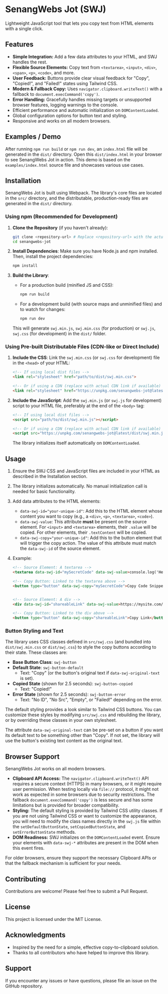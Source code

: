 # SenangWebs Jot (SWJ)

Lightweight JavaScript tool that lets you copy text from HTML elements with a single click.

## Features

- **Simple Integration:** Add a few data attributes to your HTML, and SWJ handles the rest.
- **Flexible Source Elements:** Copy text from `<textarea>`, `<input>`, `<div>`, `<span>`, `<p>`, `<code>`, and more.
- **User Feedback:** Buttons provide clear visual feedback for "Copy", "Copied!", and "Failed!" states using Tailwind CSS.
- **Modern & Fallback Copy:** Uses `navigator.clipboard.writeText()` with a fallback to `document.execCommand('copy')`.
- **Error Handling:** Gracefully handles missing targets or unsupported browser features, logging warnings to the console.
- Efficient performance and automatic initialization on `DOMContentLoaded`.
- Global configuration options for button text and styling.
- Responsive and works on all modern browsers.

## Examples / Demo

After running `npm run build` or `npm run dev`, an `index.html` file will be generated in the `dist/` directory. Open this `dist/index.html` in your browser to see SenangWebs Jot in action. This demo is based on the `examples/index.html` source file and showcases various use cases.

## Installation

SenangWebs Jot is built using Webpack. The library's core files are located in the `src/` directory, and the distributable, production-ready files are generated in the `dist/` directory.

### Using npm (Recommended for Development)

1.  **Clone the Repository** (if you haven't already):
    ```bash
    git clone <repository-url> # Replace <repository-url> with the actual URL
    cd senangwebs-jot
    ```

2.  **Install Dependencies**:
    Make sure you have Node.js and npm installed. Then, install the project dependencies:
    ```bash
    npm install
    ```

3.  **Build the Library**:
    *   For a production build (minified JS and CSS):
        ```bash
        npm run build
        ```
    *   For a development build (with source maps and unminified files) and to watch for changes:
        ```bash
        npm run dev
        ```
    This will generate `swj.min.js`, `swj.min.css` (for production) or `swj.js`, `swj.css` (for development) in the `dist/` folder.

### Using Pre-built Distributable Files (CDN-like or Direct Include)

1.  **Include the CSS**:
    Link the `swj.min.css` (or `swj.css` for development) file in the `<head>` of your HTML:
    ```html
    <!-- If using local dist files -->
    <link rel="stylesheet" href="path/to/dist/swj.min.css">

    <!-- Or if using a CDN (replace with actual CDN link if available) -->
    <link rel="stylesheet" href="https://unpkg.com/senangwebs-jot@latest/dist/swj.min.css">
    ```

2.  **Include the JavaScript**:
    Add the `swj.min.js` (or `swj.js` for development) script to your HTML file, preferably at the end of the `<body>` tag:
    ```html
    <!-- If using local dist files -->
    <script src="path/to/dist/swj.min.js"></script>

    <!-- Or if using a CDN (replace with actual CDN link if available) -->
    <script src="https://unpkg.com/senangwebs-jot@latest/dist/swj.min.js"></script>
    ```
    The library initializes itself automatically on `DOMContentLoaded`.

## Usage

1.  Ensure the SWJ CSS and JavaScript files are included in your HTML as described in the Installation section.

2.  The library initializes automatically. No manual initialization call is needed for basic functionality.

3.  Add data attributes to the HTML elements:
    *   `data-swj-id="your-unique-id"`: Add this to the HTML element whose content you want to copy (e.g., a `<div>`, `<p>`, `<textarea>`, `<code>`).
    *   `data-swj-value`: This attribute **must** be present on the source element. For `<input>` and `<textarea>` elements, their `.value` will be copied. For other elements, their `.textContent` will be copied.
    *   `data-swj-copy="your-unique-id"`: Add this to the button element that will trigger the copy action. The value of this attribute must match the `data-swj-id` of the source element.

4.  Example:
    ```html
    <!-- Source Element: A textarea -->
    <textarea data-swj-id="mySecretCode" data-swj-value>console.log('Hello from SWJ!');</textarea>

    <!-- Copy Button: Linked to the textarea above -->
    <button type="button" data-swj-copy="mySecretCode">Copy Code Snippet</button>


    <!-- Source Element: A div -->
    <div data-swj-id="shareableLink" data-swj-value>https://mysite.com/awesome-page</div>

    <!-- Copy Button: Linked to the div above -->
    <button type="button" data-swj-copy="shareableLink">Copy Link</button>
    ```

### Button Styling and Text

The library uses CSS classes defined in `src/swj.css` (and bundled into `dist/swj.min.css` or `dist/swj.css`) to style the copy buttons according to their state. These classes are:

-   **Base Button Class**: `swj-button`
-   **Default State**: `swj-button-default`
    -   Text: "Copy" (or the button's original text if `data-swj-original-text` is set).
-   **Copied State** (shown for 2.5 seconds): `swj-button-copied`
    -   Text: "Copied!"
-   **Error State** (shown for 2.5 seconds): `swj-button-error`
    -   Text: "No ID", "No Src", "Empty", or "Failed!" depending on the error.

The default styling provides a look similar to Tailwind CSS buttons. You can customize these styles by modifying `src/swj.css` and rebuilding the library, or by overriding these classes in your own stylesheet.

The attribute `data-swj-original-text` can be pre-set on a button if you want its default text to be something other than "Copy". If not set, the library will use the button's existing text content as the original text.

## Browser Support

SenangWebs Jot works on all modern browsers.

-   **Clipboard API Access:** The `navigator.clipboard.writeText()` API requires a secure context (HTTPS) in many browsers, or it might require user permission. When testing locally via `file://` protocol, it might not work as expected in some browsers due to security restrictions. The fallback `document.execCommand('copy')` is less secure and has some limitations but is provided for broader compatibility.
-   **Styling:** The default styling is provided by Tailwind CSS utility classes. If you are not using Tailwind CSS or want to customize the appearance, you will need to modify the class names directly in the `swj.js` file within the `setDefaultButtonState`, `setCopiedButtonState`, and `setErrorButtonState` methods.
-   **DOM Readiness:** SWJ initializes on the `DOMContentLoaded` event. Ensure your elements with `data-swj-*` attributes are present in the DOM when this event fires.

For older browsers, ensure they support the necessary Clipboard APIs or that the fallback mechanism is sufficient for your needs.

## Contributing

Contributions are welcome! Please feel free to submit a Pull Request.

## License

This project is licensed under the MIT License. <!-- (Create a LICENSE.md file if it doesn't exist and this is the correct license) -->

## Acknowledgments

- Inspired by the need for a simple, effective copy-to-clipboard solution.
- Thanks to all contributors who have helped to improve this library.

## Support

If you encounter any issues or have questions, please file an issue on the GitHub repository.